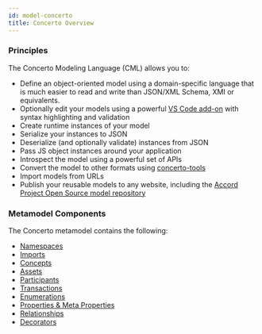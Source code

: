```yaml
---
id: model-concerto
title: Concerto Overview
---
```


### Principles

The Concerto Modeling Language (CML) allows you to:
- Define an object-oriented model using a domain-specific language that is much easier to read and write than JSON/XML Schema, XMI or equivalents.
- Optionally edit your models using a powerful [VS Code add-on](https://marketplace.visualstudio.com/items?itemName=accordproject.cicero-vscode-extension) with syntax highlighting and validation
- Create runtime instances of your model
- Serialize your instances to JSON
- Deserialize (and optionally validate) instances from JSON
- Pass JS object instances around your application
- Introspect the model using a powerful set of APIs
- Convert the model to other formats using [concerto-tools](https://github.com/accordproject/concerto/tree/master/packages/concerto-tools)
- Import models from URLs
- Publish your reusable models to any website, including the [Accord Project Open Source model repository](https://models.accordproject.org)

### Metamodel Components

The Concerto metamodel contains the following:
- [Namespaces](model-namespaces.md)
- [Imports](model-namespaces.md#imports)
- [Concepts](model-classes.md#concepts)
- [Assets](model-classes.md#assets)
- [Participants](model-classes.md#participants)
- [Transactions](model-classes.md#transactions)
- [Enumerations](model-enums.md)
- [Properties & Meta Properties](model-properties.md)
- [Relationships](model-relationships.md)
- [Decorators](model-decorators.md)


